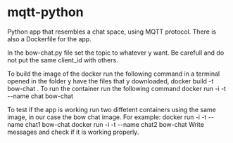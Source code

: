 # mqtt-python
Python app that resembles a chat space, using MQTT protocol. There is also a Dockerfile for the app.

In the bow-chat.py file set the topic to whatever y want.
Be carefull and do not put the same client_id with others.

To build the image of the docker run the following command in a terminal opened in the folder y have the files that y downloaded,
  docker build -t bow-chat .
To run the container run the following command
  docker run -i -t --name chat bow-chat
  
To test if the app is working run two diffetent containers using the same image, in our case the bow chat image.
For example:
  docker run -i -t --name chat1 bow-chat
  docker run -i -t --name chat2 bow-chat
Write messages and check if it is working properly.
